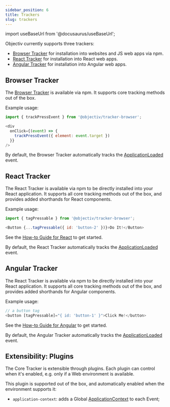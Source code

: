 ```yaml
---
sidebar_position: 6
title: Trackers
slug: trackers
---
```


import useBaseUrl from '@docusaurus/useBaseUrl';

Objectiv currently supports three trackers:
* [Browser Tracker](#browser-tracker) for installation into websites and JS web apps via npm.
* [React Tracker](#react-tracker) for installation into React web apps.
* [Angular Tracker](#angular-tracker) for installation into Angular web apps.

## Browser Tracker
The [Browser Tracker](/tracking/api-reference/general/BrowserTracker.md) is available via npm. It supports 
core tracking methods out of the box.

Example usage:
```js
import { trackPressEvent } from '@objectiv/tracker-browser';
```
```js
<div
  onClick={(event) => {
    trackPressEvent({ element: event.target })
  }}
/>
```

By default, the Browser Tracker automatically tracks the 
[ApplicationLoaded](/tracking/api-reference/eventTrackers/trackApplicationLoadedEvent.md) event.

## React Tracker
The React Tracker is available via npm to be directly installed into your React application. It supports all 
core tracking methods out of the box, and provides added shorthands for React components.

Example usage:
```js
import { tagPressable } from '@objectiv/tracker-browser';
```
```js
<Button {...tagPressable({ id: 'button-2' })}>Do It!</Button>
```

See the [How-to Guide for React](/tracking/how-to-guides/react/getting-started.md) to get started.

By default, the React Tracker automatically tracks the 
[ApplicationLoaded](/tracking/api-reference/eventTrackers/trackApplicationLoadedEvent.md) event.

## Angular Tracker
The React Tracker is available via npm to be directly installed into your React application. It supports all 
core tracking methods out of the box, and provides added shorthands for Angular components.

Example usage:
```js
// a button tag 
<button [tagPressable]="{ id: 'button-1' }">Click Me!</button>
```

See the [How-to Guide for Angular](/tracking/how-to-guides/angular/getting-started.md) to get started.

By default, the Angular Tracker automatically tracks the 
[ApplicationLoaded](/tracking/api-reference/eventTrackers/trackApplicationLoadedEvent.md) event.

## Extensibility: Plugins
The Core Tracker is extensible through plugins. Each plugin can control when it's enabled, e.g. only if a Web
environment is available.

This plugin is supported out of the box, and automatically enabled when the environment supports it:
* `application-context`: adds a Global [ApplicationContext](/taxonomy/reference/global-contexts/ApplicationContext.md) 
  to each Event;